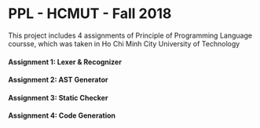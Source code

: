 # PPL - HCMUT - Fall 2018

This project includes 4 assignments of Principle of Programming Language coursse, which was taken in Ho Chi Minh City University of Technology

#### Assignment 1: Lexer & Recognizer

#### Assignment 2: AST Generator

#### Assignment 3: Static Checker

#### Assignment 4: Code Generation
